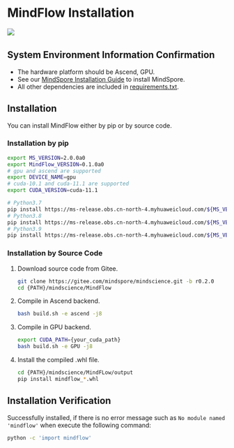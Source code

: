 # MindFlow Installation

<a href="https://gitee.com/mindspore/docs/blob/r2.0/docs/mindflow/docs/source_en/mindflow_install.md" target="_blank"><img src="https://mindspore-website.obs.cn-north-4.myhuaweicloud.com/website-images/r2.0/resource/_static/logo_source_en.png"></a>&nbsp;&nbsp;

## System Environment Information Confirmation

- The hardware platform should be Ascend, GPU.
- See our [MindSpore Installation Guide](https://www.mindspore.cn/install/en) to install MindSpore.
- All other dependencies are included in [requirements.txt](https://gitee.com/mindspore/mindscience/blob/r0.2.0/MindFlow/requirements.txt).

## Installation

You can install MindFlow either by pip or by source code.

### Installation by pip

```bash
export MS_VERSION=2.0.0a0
export MindFlow_VERSION=0.1.0a0
# gpu and ascend are supported
export DEVICE_NAME=gpu
# cuda-10.1 and cuda-11.1 are supported
export CUDA_VERSION=cuda-11.1

# Python3.7
pip install https://ms-release.obs.cn-north-4.myhuaweicloud.com/${MS_VERSION}/MindScience/${DEVICE_NAME}/x86_64/${CUDA_VERSION}/mindflow_${DEVICE_NAME}-${MindFlow_VERSION}-cp37-cp37m-linux_x86_64.whl --trusted-host ms-release.obs.cn-north-4.myhuaweicloud.com -i https://pypi.tuna.tsinghua.edu.cn/simple
# Python3.8
pip install https://ms-release.obs.cn-north-4.myhuaweicloud.com/${MS_VERSION}/MindScience/${DEVICE_NAME}/x86_64/${CUDA_VERSION}/mindflow_${DEVICE_NAME}-${MindFlow_VERSION}-cp38-cp38-linux_x86_64.whl --trusted-host ms-release.obs.cn-north-4.myhuaweicloud.com -i https://pypi.tuna.tsinghua.edu.cn/simple
# Python3.9
pip install https://ms-release.obs.cn-north-4.myhuaweicloud.com/${MS_VERSION}/MindScience/${DEVICE_NAME}/x86_64/${CUDA_VERSION}/mindflow_${DEVICE_NAME}-${MindFlow_VERSION}-cp39-cp39-linux_x86_64.whl --trusted-host ms-release.obs.cn-north-4.myhuaweicloud.com -i https://pypi.tuna.tsinghua.edu.cn/simple
```

### Installation by Source Code

1. Download source code from Gitee.

   ```bash
   git clone https://gitee.com/mindspore/mindscience.git -b r0.2.0
   cd {PATH}/mindscience/MindFlow
   ```

2. Compile in Ascend backend.

   ```bash
   bash build.sh -e ascend -j8
   ```

3. Compile in GPU backend.

   ```bash
   export CUDA_PATH={your_cuda_path}
   bash build.sh -e GPU -j8
   ```

4. Install the compiled .whl file.

   ```bash
   cd {PATH}/mindscience/MindFLow/output
   pip install mindflow_*.whl
   ```

## Installation Verification

Successfully installed, if there is no error message such as `No module named 'mindflow'` when execute the following command:

```bash
python -c 'import mindflow'
```
